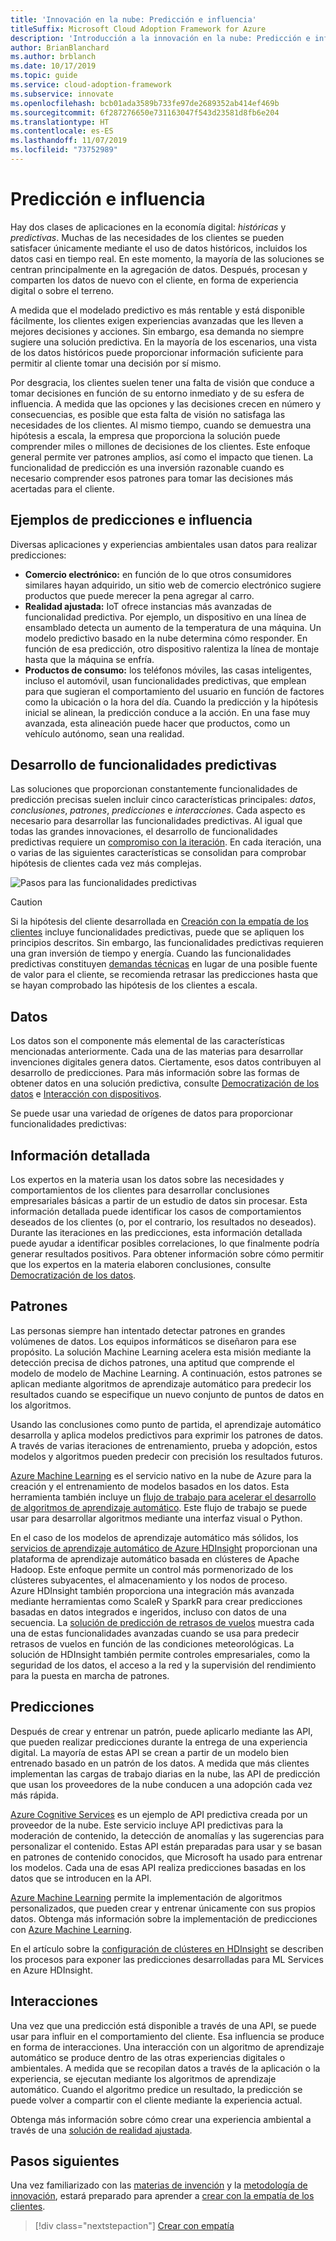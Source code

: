 ```yaml
---
title: 'Innovación en la nube: Predicción e influencia'
titleSuffix: Microsoft Cloud Adoption Framework for Azure
description: 'Introducción a la innovación en la nube: Predicción e influencia'
author: BrianBlanchard
ms.author: brblanch
ms.date: 10/17/2019
ms.topic: guide
ms.service: cloud-adoption-framework
ms.subservice: innovate
ms.openlocfilehash: bcb01ada3589b733fe97de2689352ab414ef469b
ms.sourcegitcommit: 6f287276650e731163047f543d23581d8fb6e204
ms.translationtype: HT
ms.contentlocale: es-ES
ms.lasthandoff: 11/07/2019
ms.locfileid: "73752989"
---
```

# <a name="predict-and-influence"></a>Predicción e influencia

Hay dos clases de aplicaciones en la economía digital: *históricas* y *predictivas*. Muchas de las necesidades de los clientes se pueden satisfacer únicamente mediante el uso de datos históricos, incluidos los datos casi en tiempo real. En este momento, la mayoría de las soluciones se centran principalmente en la agregación de datos. Después, procesan y comparten los datos de nuevo con el cliente, en forma de experiencia digital o sobre el terreno.

A medida que el modelado predictivo es más rentable y está disponible fácilmente, los clientes exigen experiencias avanzadas que les lleven a mejores decisiones y acciones. Sin embargo, esa demanda no siempre sugiere una solución predictiva. En la mayoría de los escenarios, una vista de los datos históricos puede proporcionar información suficiente para permitir al cliente tomar una decisión por sí mismo.

Por desgracia, los clientes suelen tener una falta de visión que conduce a tomar decisiones en función de su entorno inmediato y de su esfera de influencia. A medida que las opciones y las decisiones crecen en número y consecuencias, es posible que esta falta de visión no satisfaga las necesidades de los clientes. Al mismo tiempo, cuando se demuestra una hipótesis a escala, la empresa que proporciona la solución puede comprender miles o millones de decisiones de los clientes. Este enfoque general permite ver patrones amplios, así como el impacto que tienen. La funcionalidad de predicción es una inversión razonable cuando es necesario comprender esos patrones para tomar las decisiones más acertadas para el cliente.

## <a name="examples-of-predictions-and-influence"></a>Ejemplos de predicciones e influencia

Diversas aplicaciones y experiencias ambientales usan datos para realizar predicciones:

- **Comercio electrónico:** en función de lo que otros consumidores similares hayan adquirido, un sitio web de comercio electrónico sugiere productos que puede merecer la pena agregar al carro.
- **Realidad ajustada:** IoT ofrece instancias más avanzadas de funcionalidad predictiva. Por ejemplo, un dispositivo en una línea de ensamblado detecta un aumento de la temperatura de una máquina. Un modelo predictivo basado en la nube determina cómo responder. En función de esa predicción, otro dispositivo ralentiza la línea de montaje hasta que la máquina se enfría.
- **Productos de consumo:** los teléfonos móviles, las casas inteligentes, incluso el automóvil, usan funcionalidades predictivas, que emplean para que sugieran el comportamiento del usuario en función de factores como la ubicación o la hora del día. Cuando la predicción y la hipótesis inicial se alinean, la predicción conduce a la acción. En una fase muy avanzada, esta alineación puede hacer que productos, como un vehículo autónomo, sean una realidad.

## <a name="develop-predictive-capabilities"></a>Desarrollo de funcionalidades predictivas

Las soluciones que proporcionan constantemente funcionalidades de predicción precisas suelen incluir cinco características principales: *datos*, *conclusiones*, *patrones*, *predicciones* e *interacciones*. Cada aspecto es necesario para desarrollar las funcionalidades predictivas. Al igual que todas las grandes innovaciones, el desarrollo de funcionalidades predictivas requiere un [compromiso con la iteración](./index.md#commitment-to-iteration). En cada iteración, una o varias de las siguientes características se consolidan para comprobar hipótesis de clientes cada vez más complejas.

![Pasos para las funcionalidades predictivas](../../_images/innovate/predict-and-influence.png)

> [!CAUTION]
> Si la hipótesis del cliente desarrollada en [Creación con la empatía de los clientes](./build.md) incluye funcionalidades predictivas, puede que se apliquen los principios descritos. Sin embargo, las funcionalidades predictivas requieren una gran inversión de tiempo y energía. Cuando las funcionalidades predictivas constituyen [demandas técnicas](./build.md#reduce-complexity-and-delay-technical-spikes) en lugar de una posible fuente de valor para el cliente, se recomienda retrasar las predicciones hasta que se hayan comprobado las hipótesis de los clientes a escala.

## <a name="data"></a>Datos

Los datos son el componente más elemental de las características mencionadas anteriormente. Cada una de las materias para desarrollar invenciones digitales genera datos. Ciertamente, esos datos contribuyen al desarrollo de predicciones. Para más información sobre las formas de obtener datos en una solución predictiva, consulte [Democratización de los datos](./data.md) e [Interacción con dispositivos](./devices.md).

Se puede usar una variedad de orígenes de datos para proporcionar funcionalidades predictivas:

## <a name="insights"></a>Información detallada

Los expertos en la materia usan los datos sobre las necesidades y comportamientos de los clientes para desarrollar conclusiones empresariales básicas a partir de un estudio de datos sin procesar. Esta información detallada puede identificar los casos de comportamientos deseados de los clientes (o, por el contrario, los resultados no deseados). Durante las iteraciones en las predicciones, esta información detallada puede ayudar a identificar posibles correlaciones, lo que finalmente podría generar resultados positivos. Para obtener información sobre cómo permitir que los expertos en la materia elaboren conclusiones, consulte [Democratización de los datos](./data.md).

## <a name="patterns"></a>Patrones

Las personas siempre han intentado detectar patrones en grandes volúmenes de datos. Los equipos informáticos se diseñaron para ese propósito. La solución Machine Learning acelera esta misión mediante la detección precisa de dichos patrones, una aptitud que comprende el modelo de modelo de Machine Learning. A continuación, estos patrones se aplican mediante algoritmos de aprendizaje automático para predecir los resultados cuando se especifique un nuevo conjunto de puntos de datos en los algoritmos.

Usando las conclusiones como punto de partida, el aprendizaje automático desarrolla y aplica modelos predictivos para exprimir los patrones de datos. A través de varias iteraciones de entrenamiento, prueba y adopción, estos modelos y algoritmos pueden predecir con precisión los resultados futuros.

[Azure Machine Learning](https://docs.microsoft.com/azure/machine-learning/service/overview-what-is-azure-ml) es el servicio nativo en la nube de Azure para la creación y el entrenamiento de modelos basados en los datos. Esta herramienta también incluye un [flujo de trabajo para acelerar el desarrollo de algoritmos de aprendizaje automático](https://docs.microsoft.com/azure/machine-learning/service/concept-azure-machine-learning-architecture). Este flujo de trabajo se puede usar para desarrollar algoritmos mediante una interfaz visual o Python.

En el caso de los modelos de aprendizaje automático más sólidos, los [servicios de aprendizaje automático de Azure HDInsight](https://docs.microsoft.com/azure/hdinsight/r-server/r-server-overview) proporcionan una plataforma de aprendizaje automático basada en clústeres de Apache Hadoop. Este enfoque permite un control más pormenorizado de los clústeres subyacentes, el almacenamiento y los nodos de proceso. Azure HDInsight también proporciona una integración más avanzada mediante herramientas como ScaleR y SparkR para crear predicciones basadas en datos integrados e ingeridos, incluso con datos de una secuencia. La [solución de predicción de retrasos de vuelos](https://docs.microsoft.com/azure/hdinsight/hdinsight-hadoop-r-scaler-sparkr) muestra cada una de estas funcionalidades avanzadas cuando se usa para predecir retrasos de vuelos en función de las condiciones meteorológicas. La solución de HDInsight también permite controles empresariales, como la seguridad de los datos, el acceso a la red y la supervisión del rendimiento para la puesta en marcha de patrones.

## <a name="predictions"></a>Predicciones

Después de crear y entrenar un patrón, puede aplicarlo mediante las API, que pueden realizar predicciones durante la entrega de una experiencia digital. La mayoría de estas API se crean a partir de un modelo bien entrenado basado en un patrón de los datos. A medida que más clientes implementan las cargas de trabajo diarias en la nube, las API de predicción que usan los proveedores de la nube conducen a una adopción cada vez más rápida.

[Azure Cognitive Services](https://docs.microsoft.com/azure/cognitive-services) es un ejemplo de API predictiva creada por un proveedor de la nube. Este servicio incluye API predictivas para la moderación de contenido, la detección de anomalías y las sugerencias para personalizar el contenido. Estas API están preparadas para usar y se basan en patrones de contenido conocidos, que Microsoft ha usado para entrenar los modelos. Cada una de esas API realiza predicciones basadas en los datos que se introducen en la API.

[Azure Machine Learning](https://docs.microsoft.com/azure/machine-learning) permite la implementación de algoritmos personalizados, que pueden crear y entrenar únicamente con sus propios datos. Obtenga más información sobre la implementación de predicciones con [Azure Machine Learning](https://docs.microsoft.com/azure/machine-learning/service/how-to-deploy-and-where).

En el artículo sobre la [configuración de clústeres en HDInsight](https://docs.microsoft.com/azure/hdinsight/hdinsight-hadoop-provision-linux-clusters) se describen los procesos para exponer las predicciones desarrolladas para ML Services en Azure HDInsight.

## <a name="interactions"></a>Interacciones

Una vez que una predicción está disponible a través de una API, se puede usar para influir en el comportamiento del cliente. Esa influencia se produce en forma de interacciones. Una interacción con un algoritmo de aprendizaje automático se produce dentro de las otras experiencias digitales o ambientales. A medida que se recopilan datos a través de la aplicación o la experiencia, se ejecutan mediante los algoritmos de aprendizaje automático. Cuando el algoritmo predice un resultado, la predicción se puede volver a compartir con el cliente mediante la experiencia actual.

Obtenga más información sobre cómo crear una experiencia ambiental a través de una [solución de realidad ajustada](./devices.md#adjusted-reality).

## <a name="next-steps"></a>Pasos siguientes

Una vez familiarizado con las [materias de invención](./invention.md) y la [metodología de innovación](./index.md), estará preparado para aprender a [crear con la empatía de los clientes](./build.md).

> [!div class="nextstepaction"]
> [Crear con empatía](./build.md)
